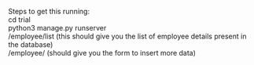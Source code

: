 Steps to get this running:
<br>
cd trial
<br>
python3 manage.py runserver
<br>
/employee/list (this should give you the list of employee details present in the database)
<br>
/employee/ (should give you the form to insert more data)
